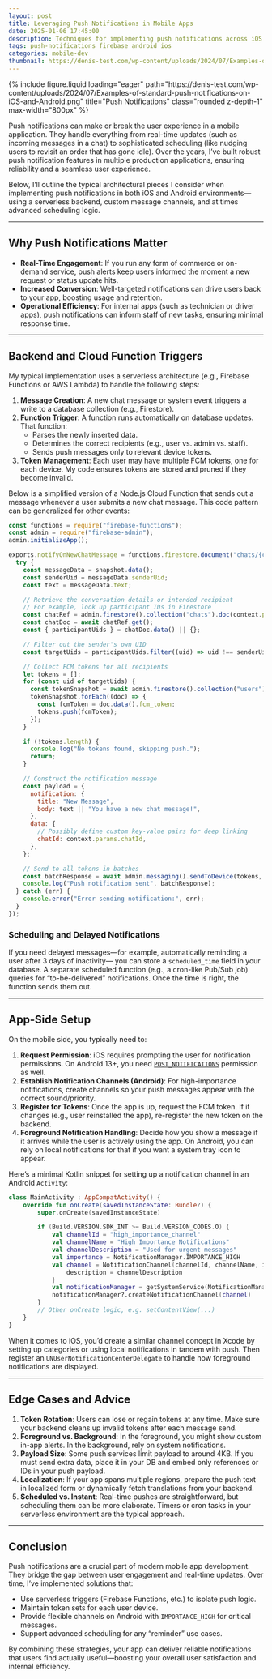 ```yaml
---
layout: post
title: Leveraging Push Notifications in Mobile Apps
date: 2025-01-06 17:45:00
description: Techniques for implementing push notifications across iOS and Android, including scheduling, message routing, and handling deep links
tags: push-notifications firebase android ios
categories: mobile-dev
thumbnail: https://denis-test.com/wp-content/uploads/2024/07/Examples-of-standard-push-notifications-on-iOS-and-Android.png
---
```


<div class="row">
  <div class="col-sm mt-3 mt-md-0 text-center">
    {% include figure.liquid
       loading="eager"
       path="https://denis-test.com/wp-content/uploads/2024/07/Examples-of-standard-push-notifications-on-iOS-and-Android.png"
       title="Push Notifications"
       class="rounded z-depth-1"
       max-width="800px"
    %}
  </div>
</div>

Push notifications can make or break the user experience in a mobile application. They handle everything from real-time updates (such as incoming messages in a chat) to sophisticated scheduling (like nudging users to revisit an order that has gone idle). Over the years, I’ve built robust push notification features in multiple production applications, ensuring reliability and a seamless user experience.

Below, I’ll outline the typical architectural pieces I consider when implementing push notifications in both iOS and Android environments—using a serverless backend, custom message channels, and at times advanced scheduling logic.

---

## Why Push Notifications Matter

- **Real-Time Engagement**: If you run any form of commerce or on-demand service, push alerts keep users informed the moment a new request or status update hits.
- **Increased Conversion**: Well-targeted notifications can drive users back to your app, boosting usage and retention.
- **Operational Efficiency**: For internal apps (such as technician or driver apps), push notifications can inform staff of new tasks, ensuring minimal response time.

---

## Backend and Cloud Function Triggers

My typical implementation uses a serverless architecture (e.g., Firebase Functions or AWS Lambda) to handle the following steps:

1. **Message Creation**: A new chat message or system event triggers a write to a database collection (e.g., Firestore).
2. **Function Trigger**: A function runs automatically on database updates. That function:
   - Parses the newly inserted data.
   - Determines the correct recipients (e.g., user vs. admin vs. staff).
   - Sends push messages only to relevant device tokens.
3. **Token Management**: Each user may have multiple FCM tokens, one for each device. My code ensures tokens are stored and pruned if they become invalid.

Below is a simplified version of a Node.js Cloud Function that sends out a message whenever a user submits a new chat message. This code pattern can be generalized for other events:

```js
const functions = require("firebase-functions");
const admin = require("firebase-admin");
admin.initializeApp();

exports.notifyOnNewChatMessage = functions.firestore.document("chats/{chatId}/messages/{messageId}").onCreate(async (snapshot, context) => {
  try {
    const messageData = snapshot.data();
    const senderUid = messageData.senderUid;
    const text = messageData.text;

    // Retrieve the conversation details or intended recipient
    // For example, look up participant IDs in Firestore
    const chatRef = admin.firestore().collection("chats").doc(context.params.chatId);
    const chatDoc = await chatRef.get();
    const { participantUids } = chatDoc.data() || {};

    // Filter out the sender's own UID
    const targetUids = participantUids.filter((uid) => uid !== senderUid);

    // Collect FCM tokens for all recipients
    let tokens = [];
    for (const uid of targetUids) {
      const tokenSnapshot = await admin.firestore().collection("users").doc(uid).collection("fcm_tokens").get();
      tokenSnapshot.forEach((doc) => {
        const fcmToken = doc.data().fcm_token;
        tokens.push(fcmToken);
      });
    }

    if (!tokens.length) {
      console.log("No tokens found, skipping push.");
      return;
    }

    // Construct the notification message
    const payload = {
      notification: {
        title: "New Message",
        body: text || "You have a new chat message!",
      },
      data: {
        // Possibly define custom key-value pairs for deep linking
        chatId: context.params.chatId,
      },
    };

    // Send to all tokens in batches
    const batchResponse = await admin.messaging().sendToDevice(tokens, payload);
    console.log("Push notification sent", batchResponse);
  } catch (err) {
    console.error("Error sending notification:", err);
  }
});
```

### Scheduling and Delayed Notifications

If you need delayed messages—for example, automatically reminding a user after 3 days of inactivity— you can store a `scheduled_time` field in your database. A separate scheduled function (e.g., a cron-like Pub/Sub job) queries for “to-be-delivered” notifications. Once the time is right, the function sends them out.

---

## App-Side Setup

On the mobile side, you typically need to:

1. **Request Permission**: iOS requires prompting the user for notification permissions. On Android 13+, you need [`POST_NOTIFICATIONS`](https://developer.android.com/develop/ui/views/notifications#permissions) permission as well.
2. **Establish Notification Channels (Android)**: For high-importance notifications, create channels so your push messages appear with the correct sound/priority.
3. **Register for Tokens**: Once the app is up, request the FCM token. If it changes (e.g., user reinstalled the app), re-register the new token on the backend.
4. **Foreground Notification Handling**: Decide how you show a message if it arrives while the user is actively using the app. On Android, you can rely on local notifications for that if you want a system tray icon to appear.

Here’s a minimal Kotlin snippet for setting up a notification channel in an Android `Activity`:

```kotlin
class MainActivity : AppCompatActivity() {
    override fun onCreate(savedInstanceState: Bundle?) {
        super.onCreate(savedInstanceState)

        if (Build.VERSION.SDK_INT >= Build.VERSION_CODES.O) {
            val channelId = "high_importance_channel"
            val channelName = "High Importance Notifications"
            val channelDescription = "Used for urgent messages"
            val importance = NotificationManager.IMPORTANCE_HIGH
            val channel = NotificationChannel(channelId, channelName, importance).apply {
                description = channelDescription
            }
            val notificationManager = getSystemService(NotificationManager::class.java)
            notificationManager?.createNotificationChannel(channel)
        }
        // Other onCreate logic, e.g. setContentView(...)
    }
}
```

When it comes to iOS, you’d create a similar channel concept in Xcode by setting up categories or using local notifications in tandem with push. Then register an `UNUserNotificationCenterDelegate` to handle how foreground notifications are displayed.

---

## Edge Cases and Advice

1. **Token Rotation**: Users can lose or regain tokens at any time. Make sure your backend cleans up invalid tokens after each message send.
2. **Foreground vs. Background**: In the foreground, you might show custom in-app alerts. In the background, rely on system notifications.
3. **Payload Size**: Some push services limit payload to around 4KB. If you must send extra data, place it in your DB and embed only references or IDs in your push payload.
4. **Localization**: If your app spans multiple regions, prepare the push text in localized form or dynamically fetch translations from your backend.
5. **Scheduled vs. Instant**: Real-time pushes are straightforward, but scheduling them can be more elaborate. Timers or cron tasks in your serverless environment are the typical approach.

---

## Conclusion

Push notifications are a crucial part of modern mobile app development. They bridge the gap between user engagement and real-time updates. Over time, I’ve implemented solutions that:

- Use serverless triggers (Firebase Functions, etc.) to isolate push logic.
- Maintain token sets for each user device.
- Provide flexible channels on Android with `IMPORTANCE_HIGH` for critical messages.
- Support advanced scheduling for any “reminder” use cases.

By combining these strategies, your app can deliver reliable notifications that users find actually useful—boosting your overall user satisfaction and internal efficiency.
